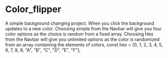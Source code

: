 # Color_flipper
A simple background changing project. When you click the background updates to a new color.
Choosing simple from the Navbar will give you four color options as the choice is random from a fixed array.
Choosing Hex from the Navbar will give you unlimited options as the color is randomized from an array containing the elements of colors, const hex = [0, 1, 2, 3, 4, 5, 6, 7, 8, 9, "A", "B", "C", "D", "E", "F"];

